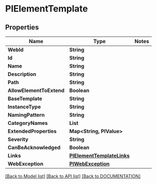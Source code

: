# PIElementTemplate

## Properties
Name | Type | Notes
------------ | ------------- | -------------
**WebId** | **String**
**Id** | **String**
**Name** | **String**
**Description** | **String**
**Path** | **String**
**AllowElementToExtend** | **Boolean**
**BaseTemplate** | **String**
**InstanceType** | **String**
**NamingPattern** | **String**
**CategoryNames** | **List<String>**
**ExtendedProperties** | **Map<String, PIValue>**
**Severity** | **String**
**CanBeAcknowledged** | **Boolean**
**Links** | **[**PIElementTemplateLinks**](../models/PIElementTemplateLinks.md)**
**WebException** | **[**PIWebException**](../models/PIWebException.md)**

[[Back to Model list]](../../DOCUMENTATION.md#documentation-for-models) [[Back to API list]](../../DOCUMENTATION.md#documentation-for-api-endpoints) [[Back to DOCUMENTATION]](../../DOCUMENTATION.md)
